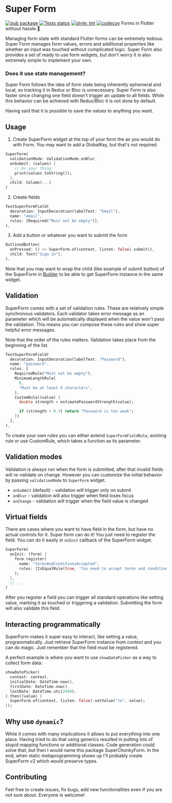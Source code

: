 # Super Form
[![pub package](https://img.shields.io/pub/v/super_form.svg)](https://pub.dartlang.org/packages/charset_converter)
[![Tests status](https://github.com/pr0gramista/super_form/workflows/Tests/badge.svg)](https://github.com/pr0gramista/super_form/actions)
[![style: lint](https://img.shields.io/badge/style-lint-4BC0F5.svg)](https://pub.dev/packages/lint)
[![codecov](https://codecov.io/gh/pr0gramista/super_form/branch/main/graph/badge.svg)](https://codecov.io/gh/pr0gramista/super_form)
Forms in Flutter without hassle 💪

Managing form state with standard Flutter forms can be extremely tedious. Super Form manages form values, errors and additional properties like whether an input was touched without complicated logic. Super Form also provides a set of ready to use form widgets, but don't worry it is also extremely simple to implement your own.

### Does it use state management?
Super Form follows the idea of form state being inherently ephemeral and local, so tracking it in Redux or Bloc is unnecessary. Super Form is also faster since changing one field doesn't trigger an update to all fields. While this behavior can be achieved with Redux/Bloc it is not done by default.

Having said that it is possible to save the values to anything you want.

## Usage
1. Create SuperForm widget at the top of your form the as you would do with Form. You may want to add a GlobalKey, but that's not required.
```dart
SuperForm(
  validationMode: ValidationMode.onBlur,
  onSubmit: (values) {
    // Do your thing
    print(values.toString());
  },
  child: Column(...)
)
```
2. Create fields
```dart
TextSuperFormField(
  decoration: InputDecoration(labelText: "Email"),
  name: "email",
  rules: [Required("Must not be empty")],
),
```
3. Add a button or whatever you want to submit the form
```dart
OutlinedButton(
  onPressed: () => SuperForm.of(context, listen: false).submit(),
  child: Text("Sign in"),
),
```

Note that you may want to wrap the child (like example of submit button) of the SuperForm in [Builder](https://api.flutter.dev/flutter/widgets/Builder-class.html) to be able to get SuperForm instance in the same widget.

## Validation
SuperForm comes with a set of validation rules. These are relatively simple synchronous validators. Each validator takes error message as an parameter which will be automatically displayed when the value won't pass the validation. This means you can compose these rules and show super helpful error messages.

Note that the order of the rules matters. Validation takes place from the beginning of the list.

```dart
TextSuperFormField(
  decoration: InputDecoration(labelText: "Password"),
  name: "password",
  rules: [
    RequiredRule("Must not be empty"),
    MinimumLengthRule(
      6,
      "Must be at least 6 characters",
    ),
    CustomRule((value) {
      double strength = estimatePasswordStrength(value);

      if (strength < 0.3) return "Password is too weak";
    })
  ],
),
```
To create your own rules you can either extend `SuperFormFieldRule`, existing rule or use CustomRule, which takes a function as its parameter.

## Validation modes
Validation is always run when the form is submitted, after that invalid fields will re-validate on change. However you can customize the initial behavior by passing `validationMode` to `SuperForm` widget.

- `onSubmit` (default) - validation will trigger only on submit
- `onBlur` - validation will also trigger when field loses focus
- `onChange` - validation will trigger when the field value is changed

## Virtual fields
There are cases where you want to have field in the form, but have no actual controls for it. Super form can do it! You just need to register the field. You can do it easily in `onInit` callback of the SuperForm widget.
```dart
SuperForm(
  onInit: (form) {
    form.register(
      name: "termsAndConditionsAccepted",
      rules: [IsEqualRule(true, 'You need to accept terms and conditions')],
    );
  },
  // ...
)
```
After you register a field you can trigger all standard operations like setting value, marking it as touched or triggering a validation. Submitting the form will also validate this field.

## Interacting programmatically 
SuperForm makes it super easy to interact, like setting a value, programmatically. Just retrieve SuperForm instance from context and you can do magic. Just remember that the field must be registered.

A perfect example is where you want to use `showDatePicker` as a way to collect form data: 
```dart
showDatePicker(
  context: context,
  initialDate: DateTime.now(),
  firstDate: DateTime.now(),
  lastDate: DateTime.utc(2040),
).then((value) {
  SuperForm.of(context, listen: false).setValue("to", value);
});
```

## Why use `dynamic`?
While it comes with many implications it allows to put everything into one place. Having tried to do that using generics resulted in putting lots of stupid mapping functions or additional classes. Code generation could solve that, but then I would name this package SuperChonkyForm. In the end, when static metaprogramming shows up I'll probably create SuperForm v2 which would preserve types.

## Contributing
Feel free to create issues, fix bugs, add new functionalities even if you are not sure about. Everyone is welcome!